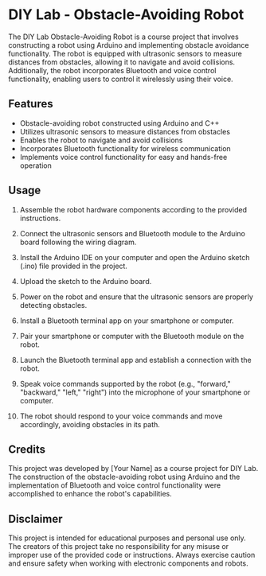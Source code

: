 # DIY Lab - Obstacle-Avoiding Robot

The DIY Lab Obstacle-Avoiding Robot is a course project that involves constructing a robot using Arduino and implementing obstacle avoidance functionality. The robot is equipped with ultrasonic sensors to measure distances from obstacles, allowing it to navigate and avoid collisions. Additionally, the robot incorporates Bluetooth and voice control functionality, enabling users to control it wirelessly using their voice.

## Features

- Obstacle-avoiding robot constructed using Arduino and C++
- Utilizes ultrasonic sensors to measure distances from obstacles
- Enables the robot to navigate and avoid collisions
- Incorporates Bluetooth functionality for wireless communication
- Implements voice control functionality for easy and hands-free operation

## Usage

1. Assemble the robot hardware components according to the provided instructions.

2. Connect the ultrasonic sensors and Bluetooth module to the Arduino board following the wiring diagram.

3. Install the Arduino IDE on your computer and open the Arduino sketch (.ino) file provided in the project.

4. Upload the sketch to the Arduino board.

5. Power on the robot and ensure that the ultrasonic sensors are properly detecting obstacles.

6. Install a Bluetooth terminal app on your smartphone or computer.

7. Pair your smartphone or computer with the Bluetooth module on the robot.

8. Launch the Bluetooth terminal app and establish a connection with the robot.

9. Speak voice commands supported by the robot (e.g., "forward," "backward," "left," "right") into the microphone of your smartphone or computer.

10. The robot should respond to your voice commands and move accordingly, avoiding obstacles in its path.

## Credits

This project was developed by [Your Name] as a course project for DIY Lab. The construction of the obstacle-avoiding robot using Arduino and the implementation of Bluetooth and voice control functionality were accomplished to enhance the robot's capabilities.

## Disclaimer

This project is intended for educational purposes and personal use only. The creators of this project take no responsibility for any misuse or improper use of the provided code or instructions. Always exercise caution and ensure safety when working with electronic components and robots.
